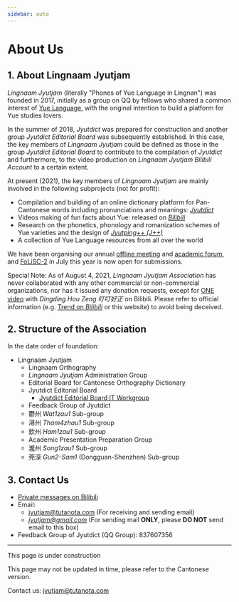 ```yaml
---
sidebar: auto
---
```


# About Us
## 1. About Lingnaam Jyutjam

*Lingnaam Jyutjam* (literally "Phones of Yue Language in Lingnan") was founded in 2017, initially as a group on QQ by fellows who shared a common interest of [Yue Language](https://en.wikipedia.org/wiki/Yue_Chinese), with the original intention to build a platform for Yue studies lovers.

In the summer of 2018, *Jyutdict* was prepared for construction and another group *Jyutdict Editorial Board* was subsequently established. In this case, the key members of *Lingnaam Jyutjam* could be defined as those in the group *Jyutdict Editorial Board* to contribute to the compilation of *Jyutdict* and furthermore, to the video production on *Lingnaam Jyutjam Bilibili Account* to a certain extent.

At present (2021), the key members of *Lingnaam Jyutjam* are mainly involved in the following subprojects (not for profit):

- Compilation and building of an online dictionary platform for Pan-Cantonese words including pronunciations and meanings: *[Jyutdict](/en/jyutdict-android/)*
- Videos making of fun facts about Yue: released on *[Bilibili](https://space.bilibili.com/410568594)*
- Research on the phonetics, phonology and romanization schemes of Yue varieties and the design of *[Jyutping++ (J++)](/en/j++/)*
- A collection of Yue Language resources from all over the world

We have been organising our annual [offline meeting](/en/pan-cantonese-offline-meeting/) and [academic forum](/en/folisc/), and [FoLiSC-2](/en/folisc/#folisc-2-open-call-for-papers) in July this year is now open for submissions.

Special Note: As of August 4, 2021, *Lingnaam Jyutjam Association* has never collaborated with any other commercial or non-commercial organizations, nor has it issued any donation requests, except for [ONE video](https://www.bilibili.com/video/BV1ji4y1L7W6) with *Dingding Hou Zeng 叮叮好正* on Bilibili. Please refer to official information (e.g. [Trend on *Bilibili*](https://space.bilibili.com/410568594/dynamic) or this website) to avoid being deceived.

## 2. Structure of the Association

In the date order of foundation:

- Lingnaam Jyutjam
    - Lingnaam Orthography
    - *Lingnaam Jyutjam* Administration Group
    - Editorial Board for Cantonese Orthography Dictionary
    - Jyutdict Editorial Board
        - [Jyutdict Editorial Board IT Workgroup](https://github.com/JyutdictEB)
    - Feedback Group of Jyutdict
    - 鬱州 *Wat1zau1* Sub-group
    - 潯州 *Tham4zhau1* Sub-group
    - 欽州 *Ham1zau1* Sub-group
    - Academic Presentation Preparation Group
    - 瀧州 *Song1zau1* Sub-group
    - 莞深 *Gun2-Sam1* (Dongguan-Shenzhen) Sub-group

## 3. Contact Us

- [Private messages on Bilibili](https://space.bilibili.com/410568594)
- Email:
    - jyutjam@tutanota.com (For receiving and sending email)
    - *jyutjam@gmail.com* (For sending mail **ONLY**, please **DO NOT** send email to this box)
- Feedback Group of Jyutdict (QQ Group): 837607356

---

This page is under construction

This page may not be updated in time, please refer to the Cantonese version.

Contact us: jyutjam@tutanota.com
